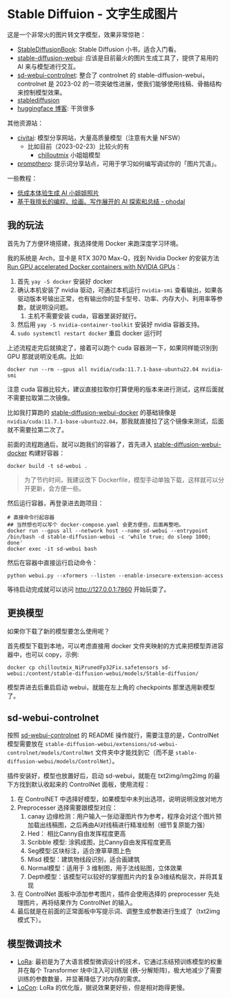 # Stable Diffuion - 文字生成图片

这是一个非常火的图片转文字模型，效果非常惊艳：

- [StableDiffusionBook](https://github.com/sudoskys/StableDiffusionBook): Stable Diffusion 小书，适合入门看。
- [stable-diffusion-webui](https://github.com/AUTOMATIC1111/stable-diffusion-webui): 应该是目前最火的图片生成工具了，提供了易用的 AI 来与模型进行交互。
- [sd-webui-controlnet](https://github.com/Mikubill/sd-webui-controlnet): 整合了 controlnet 的 stable-diffusion-webui，controlnet 是 2023-02 的一项突破性进展，使我们能够使用线稿、骨骼结构来控制模型效果。
- [stablediffusion](https://github.com/Stability-AI/stablediffusion)
- [huggingface 博客](https://huggingface.co/blog/zh): 干货很多

其他资源站：

- [civitai](https://civitai.com): 模型分享网站，大量高质量模型（注意有大量 NFSW）
  - 比如目前（2023-02-23）比较火的有
    - [chilloutmix](https://civitai.com/models/6424/chilloutmix) 小姐姐模型
- [prompthero](https://prompthero.com/stable-diffusion-prompts): 提示词分享站点，可用于学习如何编写调试你的「图片咒语」。

一些教程：

- [低成本体验生成 AI 小姐姐照片](https://medium.com/@croath/%E4%BD%8E%E6%88%90%E6%9C%AC%E4%BD%93%E9%AA%8C%E7%94%9F%E6%88%90-ai-%E5%B0%8F%E5%A7%90%E5%A7%90%E7%85%A7%E7%89%87-85ffa7c13cd7)
- [基于我擅长的编程、绘画、写作展开的 AI 探索和总结 - phodal](https://github.com/phodal/ai-research)


## 我的玩法

首先为了方便环境搭建，我选择使用 Docker 来跑深度学习环境。

我的系统是 Arch，显卡是 RTX 3070 Max-Q，找到 Nvidia Docker 的安装方法 [Run GPU accelerated Docker containers with NVIDIA GPUs](https://wiki.archlinux.org/title/Docker#Run_GPU_accelerated_Docker_containers_with_NVIDIA_GPUs)：

1. 首先 `yay -S docker` 安装好 docker
2. 确认本机安装了 nvidia 驱动，可通过本机运行 `nvidia-smi` 查看输出，如果各驱动版本号输出正常，也有输出你的显卡型号、功率、内存大小、利用率等参数，就说明没问题。
   1. 主机不需要安装 cuda，容器里装好就行。
3. 然后用 `yay -S nvidia-container-toolkit` 安装好 nvidia 容器支持。
4. `sudo systemctl restart docker` 重启 docker 运行时

上述流程走完后就搞定了，接着可以跑个 cuda 容器测一下，如果同样能识别到 GPU 那就说明没毛病。比如:

```shell
docker run --rm --gpus all nvidia/cuda:11.7.1-base-ubuntu22.04 nvidia-smi
```

注意 cuda 容器比较大，建议直接拉取你打算使用的版本来进行测试，这样后面就不需要拉取第二次镜像。

比如我打算跑的 [stable-diffusion-webui-docker](https://github.com/camenduru/stable-diffusion-webui-docker) 的基础镜像是 `nvidia/cuda:11.7.1-base-ubuntu22.04`，那我就直接拉了这个镜像来测试，后面就不需要拉第二次了。


前面的流程跑通后，就可以跑我们的容器了，首先进入 [stable-diffusion-webui-docker](https://github.com/camenduru/stable-diffusion-webui-docker) 构建好容器：

```shell
docker build -t sd-webui .
```

>为了节约时间，我建议改下 Dockerfile，模型手动单独下载，这样就可以分开更新，会方便一些。

然后运行容器，再登录进去跑项目：

```shell
# 直接命令行起容器
## 当然想也可以写个 docker-compose.yaml 会更方便些，后面再整吧。
docker run --gpus all --network host --name sd-webui --entrypoint /bin/bash -d stable-diffusion-webui -c 'while true; do sleep 1000; done'
docker exec -it sd-webui bash
```

然后在容器中直接运行启动命令：

```shell
python webui.py --xformers --listen --enable-insecure-extension-access
```

等待启动完成就可以访问 <http://127.0.0.1:7860> 开始玩耍了。

## 更换模型

如果你下载了新的模型要怎么使用呢？

首先模型下载到本地，可以考虑直接用 docker 文件夹映射的方式来把模型弄进容器中，也可以 copy，示例:

```shell
docker cp chilloutmix_NiPrunedFp32Fix.safetensors sd-webui:/content/stable-diffusion-webui/models/Stable-diffusion/
```

模型弄进去后重启启动 webui，就能在左上角的 checkpoints 那里选用新模型了。


## sd-webui-controlnet

按照 [sd-webui-controlnet](https://github.com/Mikubill/sd-webui-controlnet) 的 README 操作就行，需要注意的是，ControlNet 模型需要放在 `stable-diffusion-webui/extensions/sd-webui-controlnet/models/ControlNet` 文件夹中才能找到它（而不是 `stable-diffusion-webui/models/ControlNet`）。

插件安装好，模型也放置好后，启动 sd-webui，就能在 txt2img/img2img 的最下方找到默认收起来的 ControlNet 面板，使用流程：

1. 在 ControlNET 中选择好模型，如果模型中未列出选项，说明说明没放对地方
2. Preprocesser 选择需要跟模型对应：
   1. canay 边缘检测：用户输入一张动漫图片作为参考，程序会对这个图片预加载出线稿图，之后再由AI对线稿进行精准绘制（细节复原能力强）
   2. Hed： 相比Canny自由发挥程度更高
   3. Scribble 模型: 涂鸦成图，比Canny自由发挥程度更高
   4. Seg模型:区块标注，适合潦草草图上色 
   5. Mlsd 模型：建筑物线段识别，适合画建筑
   6. Normal模型：适用于 3 维制图，用于法线贴图，立体效果
   7. Depth模型：该模型可以较好的掌握图片内的复杂3维结构层次，并将其复现
3. 在 ControlNet 面板中添加参考图片，插件会使用选择的 preprocesser 先处理图片，再将结果作为 ControlNet 的输入。
4. 最后就是在前面的正常面板中写提示词、调整生成参数进行生成了（txt2img 模式下）。


## 模型微调技术

- [LoRa](https://huggingface.co/blog/zh/lora): 最初是为了大语言模型微调设计的技术，它通过冻结预训练模型的权重并在每个 Transformer 块中注入可训练层 (秩-分解矩阵)，极大地减少了需要训练的参数数量，并显著降低了对内存的需求。
- [LoCon](https://github.com/KohakuBlueleaf/LyCORIS): LoRa 的优化版，据说效果更好些，但是相对跑得更慢。



